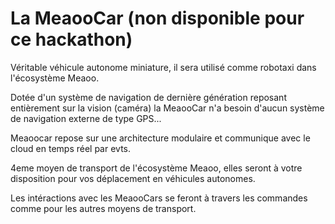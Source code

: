 # La MeaooCar (non disponible pour ce hackathon)

Véritable véhicule autonome miniature, il sera utilisé comme robotaxi dans l'écosystème Meaoo.

Dotée d'un système de navigation de dernière génération reposant entièrement sur la vision (caméra) la MeaooCar n'a besoin d'aucun système de navigation externe de type GPS...

Meaoocar repose sur une architecture modulaire et communique avec le cloud en temps réel par evts.

4eme moyen de transport de l'écosystème Meaoo, elles seront à votre disposition pour vos déplacement en véhicules autonomes.

Les intéractions avec les MeaooCars se feront à travers les commandes comme pour les autres moyens de transport.
